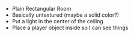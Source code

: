 - Plain Rectangular Room
- Basically untextured (maybe a solid color?)
- Put a light in the center of the ceiling
- Place a player object inside so I can see things